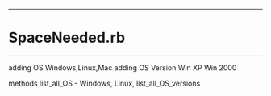 ---------------------------------------------------
# SpaceNeeded.rb
---------------------------------------------------

adding OS
	Windows,Linux,Mac
	adding OS Version
		Win XP
		Win 2000

methods
	list_all_OS - Windows, Linux,
	list_all_OS_versions

